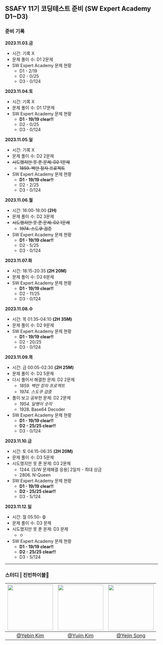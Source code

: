 ## SSAFY 11기 코딩테스트 준비 (SW Expert Academy D1~D3)
### 준비 기록
**2023.11.03.금**
<ul>
  <li>
    시간: 기록 X
  </li>
  <li>
    문제 풀이 수: D1 2문제
  </li>
  <li>
    SW Expert Academy 문제 현황
    <ul>
      <li>
        D1 - 2/19
      </li>
      <li>
        D2 - 0/25
      </li>
      <li>
        D3 - 0/124
      </li>  
    </ul>
  </li>
</ul>

**2023.11.04.토**
<ul>
  <li>
    시간: 기록 X
  </li>
  <li>
    문제 풀이 수: D1 17문제
  </li>
  <li>
    SW Expert Academy 문제 현황
    <ul>
      <li>
        <strong>D1 - 19/19 clear!!</strong>
      </li>
      <li>
        D2 - 0/25
      </li>
      <li>
        D3 - 0/124
      </li>  
    </ul>
  </li>
</ul>

**2023.11.05.일**
<ul>
  <li>
    시간: 기록 X
  </li>
  <li>
    문제 풀이 수: D2 2문제
  </li>
  <li>
    <s>시도했지만 못 푼 문제: D2 1문제</s>
    <ul>
      <li>
        <s>1859. 백만 장자 프로젝트</s>
      </li>
    </ul>
  </li>
   <li>
    SW Expert Academy 문제 현황
    <ul>
      <li>
        <strong>D1 - 19/19 clear!!</strong>
      </li>
      <li>
        D2 - 2/25
      </li>
      <li>
        D3 - 0/124
      </li>  
    </ul>
  </li>
</ul>

**2023.11.06.월**
<ul>
  <li>
    시간: 16:00-18:00 <strong>(2H)</strong>
  </li>
  <li>
    문제 풀이 수: D2 3문제
  </li>
  <li>
    <s>시도했지만 못 푼 문제: D2 1문제</s>
    <ul>
      <li>
        <s>1974. 스도쿠 검증</s>
      </li>
    </ul>
  </li>
   <li>
    SW Expert Academy 문제 현황
    <ul>
      <li>
        <strong>D1 - 19/19 clear!!</strong>
      </li>
      <li>
        D2 - 5/25
      </li>
      <li>
        D3 - 0/124
      </li>  
    </ul>
  </li>
</ul>

**2023.11.07.화**
<ul>
  <li>
    시간: 18:15-20:35 <strong>(2H 20M)</strong>
  </li>
  <li>
    문제 풀이 수: D2 6문제
  </li>
   <li>
    SW Expert Academy 문제 현황
    <ul>
      <li>
        <strong>D1 - 19/19 clear!!</strong>
      </li>
      <li>
        D2 - 11/25
      </li>
      <li>
        D3 - 0/124
      </li>  
    </ul>
  </li>
</ul>

**2023.11.08.수**
<ul>
  <li>
    시간: 목 01:35-04:10 <strong>(2H 35M)</strong>
  </li>
  <li>
    문제 풀이 수: D2 9문제
  </li>
   <li>
    SW Expert Academy 문제 현황
    <ul>
      <li>
        <strong>D1 - 19/19 clear!!</strong>
      </li>
      <li>
        D2 - 20/25
      </li>
      <li>
        D3 - 0/124
      </li>  
    </ul>
  </li>
</ul>

**2023.11.09.목**
<ul>
  <li>
    시간: 금 00:05-02:30 <strong>(2H 25M)</strong>
  </li>
  <li>
    문제 풀이 수: D2 5문제
  </li>
   <li>
    다시 풀어서 해결한 문제: D2 2문제
    <ul>
      <li>
        <em>1859. 백만 장자 프로젝트</em>
      </li>
      <li>
        <em>1974. 스도쿠 검증</em>
      </li>
    </ul>
  </li>
  <li>
    풀이 보고 공부한 문제: D2 2문제
    <ul>
      <li>
        <em>1954. 달팽이 숫자</em>
      </li>
      <li>
        1928. Base64 Decoder
      </li>
    </ul>
  </li>
   <li>
    SW Expert Academy 문제 현황
    <ul>
      <li>
        <strong>D1 - 19/19 clear!!</strong>
      </li>
      <li>
        <strong>D2 - 25/25 clear!!</strong>
      </li>
      <li>
        D3 - 0/124
      </li>  
    </ul>
  </li>
</ul>

**2023.11.10.금**
<ul>
  <li>
    시간: 토 04:15-06:35 <strong>(2H 20M)</strong>
  </li>
  <li>
    문제 풀이 수: D3 5문제
  </li>
  <li>
    시도했지만 못 푼 문제: D3 2문제
    <ul>
      <li>
        1244. [S/W 문제해결 응용] 2일차 - 최대 상금
      </li>
      <li>
        2806. N-Queen
      </li>
    </ul>
  </li>
  <li>
    SW Expert Academy 문제 현황
    <ul>
      <li>
        <strong>D1 - 19/19 clear!!</strong>
      </li>
      <li>
        <strong>D2 - 25/25 clear!!</strong>
      </li>
      <li>
        D3 - 5/124
      </li>  
    </ul>
  </li>
</ul>

**2023.11.12.일**
<ul>
  <li>
    시간: 월 05:50- <strong>()</strong>
  </li>
  <li>
    문제 풀이 수: D3 문제
  </li>
  <li>
    시도했지만 못 푼 문제: D3 문제
    <ul>
      <li>
        ㅇ
      </li>
    </ul>
  </li>
  <li>
    SW Expert Academy 문제 현황
    <ul>
      <li>
        <strong>D1 - 19/19 clear!!</strong>
      </li>
      <li>
        <strong>D2 - 25/25 clear!!</strong>
      </li>
      <li>
        D3 - 5/124
      </li>  
    </ul>
  </li>
</ul>
<hr/>

### 스터디 | 진빈하이볼🍻
| <img src="https://github.com/Yujin-nKim/SW_Expert_Academy/assets/67141385/c2e8435b-8388-4f13-a916-abd0e56db1f7" width="150" height="150"/> |  <img src="https://github.com/Yujin-nKim/SW_Expert_Academy/assets/67141385/86029bc0-d88b-4296-917e-97d834a23fe1" width="150" height="150"/>  | <img src="https://github.com/Yujin-nKim/SW_Expert_Academy/assets/67141385/ece8d7cd-1d4e-4ab7-81be-556b63f55552" width="150" height="150"/>  |
|:---:|:---:|:---:|
|  <a href="https://github.com/Kimyebin00">@Yebin Kim</a>  |  <a href="https://github.com/Yujin-nKim">@Yujin Kim</a>  |  <a href="https://github.com/jinyesong">@Yejin Song</a>  |
